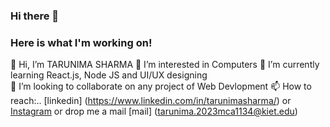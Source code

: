 ### Hi there 👋

<!--
**Tarunima7/Tarunima7** is a ✨ _special_ ✨ repository because its `README.md` (this file) appears on your GitHub profile.

Here are some ideas to get you started:

- 🔭 I’m currently working on data analytics
- 🌱 I’m currently learning ...
- 👯 I’m looking to collaborate on ...
- 🤔 I’m looking for help with ...
- 💬 Ask me about ...
- 📫 How to reach me: ...
- 😄 Pronouns: ...
- ⚡ Fun fact: ...
-->
### Here is what I'm working on!

👋 Hi, I’m TARUNIMA SHARMA 
👀 I’m interested in Computers
🌱 I’m currently learning React.js, Node JS and UI/UX designing  
💞️ I’m looking to collaborate on any project of Web Devlopment
📫 How to reach:.. [linkedin] (https://www.linkedin.com/in/tarunimasharma/) or [Instagram](https://www.instagram.com/tarunimasharma/?hl=en) or drop me a mail [mail] (tarunima.2023mca1134@kiet.edu)
